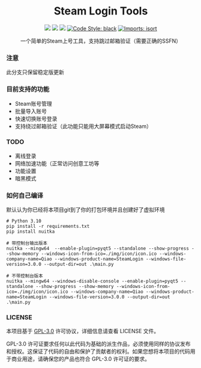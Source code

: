 <div align="center">

# Steam Login Tools

[![](https://img.shields.io/badge/Python-3.10%2B-blue)](https://www.python.org/)
[![](https://img.shields.io/badge/PyQt-5.15-orange)](https://www.python.org/)
[![](https://img.shields.io/badge/license-GPL--3.0-green)](https://github.com/ruixiaotian/steam-login-tools/blob/main/LICENSE)
[![Code Style: black](https://img.shields.io/badge/code%20style-black-000000.svg)](https://github.com/psf/black)
[![Imports: isort](https://img.shields.io/badge/%20imports-isort-%231674b1?style=flat&labelColor=ef8336)](https://pycqa.github.io/isort/)

一个简单的Steam上号工具，支持跳过邮箱验证（需要正确的SSFN）

</div>

### 注意
此分支只保留稳定版更新

### 目前支持的功能

 + Steam账号管理
 + 批量导入账号
 + 快速切换账号登录
 + 支持绕过邮箱验证（此功能只能用大屏幕模式启动Steam）

### TODO
+ 离线登录
+ 网络加速功能（正常访问创意工坊等
+ 功能设置
+ 暗黑模式

### 如何自己编译
默认认为你已经将本项目git到了你的打包环境并且创建好了虚拟环境
```
# Python 3.10
pip install -r requirements.txt
pip install nuitka

# 带控制台输出版本
nuitka --mingw64  --enable-plugin=pyqt5 --standalone --show-progress --show-memory --windows-icon-from-ico=./img/icon/icon.ico --windows-company-name=Qiao --windows-product-name=SteamLogin --windows-file-version=3.0.0 --output-dir=out .\main.py

# 不带控制台版本
nuitka --mingw64 --windows-disable-console --enable-plugin=pyqt5 --standalone --show-progress --show-memory --windows-icon-from-ico=./img/icon/icon.ico --windows-company-name=Qiao --windows-product-name=SteamLogin --windows-file-version=3.0.0 --output-dir=out .\main.py
```

### LICENSE
本项目基于 [GPL-3.0](https://www.gnu.org/licenses/quick-guide-gplv3.html) 许可协议，详细信息请查看 LICENSE 文件。

GPL-3.0 许可证要求任何以此代码为基础的派生作品，必须使用同样的协议发布和授权。这保证了代码的自由和保护了贡献者的权利。如果您想将本项目的代码用于商业用途，请确保您的产品也符合 GPL-3.0 许可证的要求。
